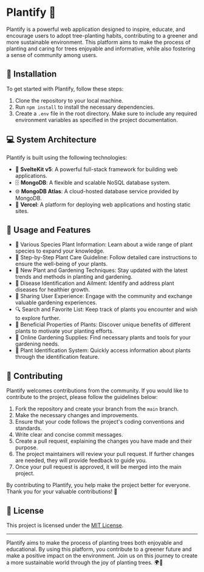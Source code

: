 # Plantify 🌱

Plantify is a powerful web application designed to inspire, educate, and encourage users to adopt tree-planting habits, contributing to a greener and more sustainable environment. This platform aims to make the process of planting and caring for trees enjoyable and informative, while also fostering a sense of community among users.

## 🌿 Installation

To get started with Plantify, follow these steps:

1. Clone the repository to your local machine.
2. Run `npm install` to install the necessary dependencies.
3. Create a `.env` file in the root directory. Make sure to include any required environment variables as specified in the project documentation.

## 💻 System Architecture

Plantify is built using the following technologies:

- 🌿 **SvelteKit v5**: A powerful full-stack framework for building web applications.
- 🗄️ **MongoDB**: A flexible and scalable NoSQL database system.
- 🌐 **MongoDB Atlas**: A cloud-hosted database service provided by MongoDB.
- 🚀 **Vercel**: A platform for deploying web applications and hosting static sites.


## 🌳 Usage and Features

- 🌿 Various Species Plant Information: Learn about a wide range of plant species to expand your knowledge.
- 📖 Step-by-Step Plant Care Guideline: Follow detailed care instructions to ensure the well-being of your plants.
- 🌱 New Plant and Gardening Techniques: Stay updated with the latest trends and methods in planting and gardening.
- 🦠 Disease Identification and Ailment: Identify and address plant diseases for healthier growth.
- 🤝 Sharing User Experience: Engage with the community and exchange valuable gardening experiences.
- 🔍 Search and Favorite List: Keep track of plants you encounter and wish to explore further.
- 🌟 Beneficial Properties of Plants: Discover unique benefits of different plants to motivate your planting efforts.
- 🌿 Online Gardening Supplies: Find necessary plants and tools for your gardening needs.
- 🌼 Plant Identification System: Quickly access information about plants through the identification feature.

## 🤝 Contributing

Plantify welcomes contributions from the community. If you would like to contribute to the project, please follow the guidelines below:

1. Fork the repository and create your branch from the `main` branch.
2. Make the necessary changes and improvements.
3. Ensure that your code follows the project's coding conventions and standards.
4. Write clear and concise commit messages.
5. Create a pull request, explaining the changes you have made and their purpose.
6. The project maintainers will review your pull request. If further changes are needed, they will provide feedback to guide you.
7. Once your pull request is approved, it will be merged into the main project.

By contributing to Plantify, you help make the project better for everyone. Thank you for your valuable contributions! 🙌

## 📝 License

This project is licensed under the [MIT License](https://opensource.org/licenses/MIT).

---

Plantify aims to make the process of planting trees both enjoyable and educational. By using this platform, you contribute to a greener future and make a positive impact on the environment. Join us on this journey to create a more sustainable world through the joy of planting trees. 🌍🌳

